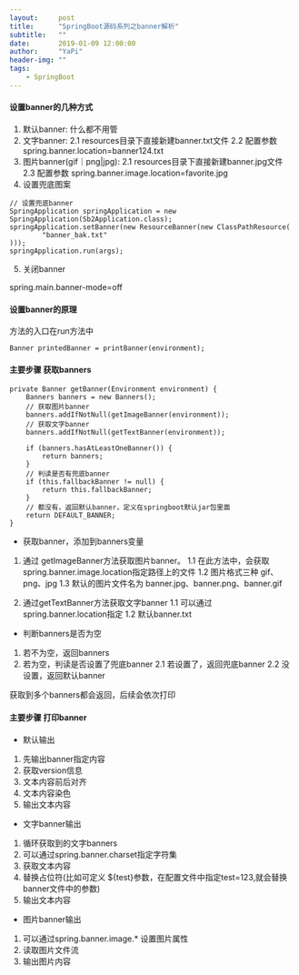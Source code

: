 ```yaml
---
layout:     post
title:      "SpringBoot源码系列之banner解析"
subtitle:   ""
date:       2019-01-09 12:00:00
author:     "YaPi"
header-img: ""
tags:
    - SpringBoot
---
```


#### 设置banner的几种方式

1. 默认banner: 什么都不用管
2. 文字banner:
    2.1 resources目录下直接新建banner.txt文件
    2.2 配置参数 spring.banner.location=banner124.txt
3. 图片banner(gif｜png|jpg):
    2.1 resources目录下直接新建banner.jpg文件
    2.3 配置参数 spring.banner.image.location=favorite.jpg
4. 设置兜底图案

```
// 设置兜底banner
SpringApplication springApplication = new SpringApplication(Sb2Application.class);
springApplication.setBanner(new ResourceBanner(new ClassPathResource(
        "banner_bak.txt"
)));
springApplication.run(args);
```
5. 关闭banner

spring.main.banner-mode=off

#### 设置banner的原理

方法的入口在run方法中

```
Banner printedBanner = printBanner(environment);
```

#### 主要步骤 获取banners

```
private Banner getBanner(Environment environment) {
    Banners banners = new Banners();
    // 获取图片banner
    banners.addIfNotNull(getImageBanner(environment));
    // 获取文字banner
    banners.addIfNotNull(getTextBanner(environment));

    if (banners.hasAtLeastOneBanner()) {
        return banners;
    }
    // 判读是否有兜底banner
    if (this.fallbackBanner != null) {
        return this.fallbackBanner;
    }
    // 都没有，返回默认banner，定义在springboot默认jar包里面
    return DEFAULT_BANNER;
}
```

- 获取banner，添加到banners变量

1. 通过 getImageBanner方法获取图片banner。
    1.1 在此方法中，会获取spring.banner.image.location指定路径上的文件
    1.2 图片格式三种 gif、png、jpg
    1.3 默认的图片文件名为 banner.jpg、banner.png、banner.gif

2. 通过getTextBanner方法获取文字banner
    1.1 可以通过spring.banner.location指定
    1.2 默认banner.txt

- 判断banners是否为空

1. 若不为空，返回banners
2. 若为空，判读是否设置了兜底banner
    2.1 若设置了，返回兜底banner
    2.2 没设置，返回默认banner


获取到多个banners都会返回，后续会依次打印

#### 主要步骤 打印banner

- 默认输出

1. 先输出banner指定内容
2. 获取version信息
3. 文本内容前后对齐
4. 文本内容染色
5. 输出文本内容

- 文字banner输出

1. 循环获取到的文字banners
2. 可以通过spring.banner.charset指定字符集
3. 获取文本内容
4. 替换占位符(比如可定义 ${test}参数，在配置文件中指定test=123,就会替换banner文件中的参数)
5. 输出文本内容

- 图片banner输出

1. 可以通过spring.banner.image.* 设置图片属性
2. 读取图片文件流
3. 输出图片内容


